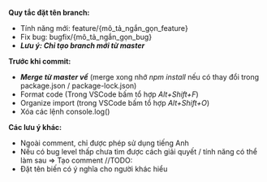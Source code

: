 **Quy tắc đặt tên branch:**
- Tính năng mới:  feature/{mô_tả_ngắn_gọn_feature}
- Fix bug:  bugfix/{mô_tả_ngắn_gọn_bug}
- **_Lưu ý: Chỉ tạo branch mới từ master_**

**Trước khi commit:**
- _**Merge từ master về**_ (merge xong nhớ _npm install_ nếu có thay đổi trong package.json / package-lock.json)
- Format code (Trong VSCode bấm tổ hợp _Alt+Shift+F_)
- Organize import (trong VSCode bấm tổ hợp _Alt+Shift+O_)
- Xóa các lệnh console.log()

**Các lưu ý khác:**
- Ngoài comment, chỉ được phép sử dụng tiếng Anh
- Nếu có bug level thấp chưa tìm được cách giải quyết / tính năng có thể làm sau => Tạo comment //TODO: 
- Đặt tên biến có ý nghĩa cho người khác hiểu
